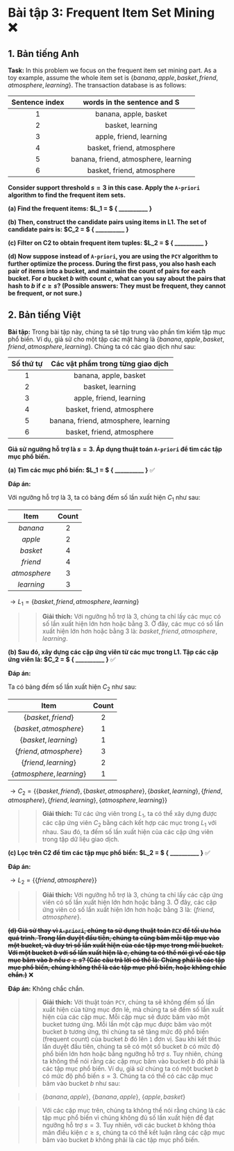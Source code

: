 # **Bài tập 3: Frequent Item Set Mining** ❌

## **1. Bản tiếng Anh**

**Task:** In this problem we focus on the frequent item set mining part. As a toy example, assume the whole item set is $\{banana, apple, basket, friend, atmosphere, learning\}$. The transaction database is as follows:

|Sentence index|words in the sentence and S|
|:-:|:-:|
|1|banana, apple, basket|
|2|basket, learning|
|3|apple, friend, learning|
|4|basket, friend, atmosphere|
|5|banana, friend, atmosphere, learning|
|6|basket, friend, atmosphere|

**Consider support threshold $s = 3$ in this case. Apply the `A-priori` algorithm to find the frequent item sets.**

**(a) Find the frequent items: $L_1 = $ $\{$ __________ $\}$**

**(b) Then, construct the candidate pairs using items in L1. The set of candidate pairs is: $C_2 = $ $\{$ __________ $\}$**

**(c) Filter on C2 to obtain frequent item tuples: $L_2 = $ $\{$ __________ $\}$**

**(d) Now suppose instead of `A-priori`, you are using the `PCY` algorithm to further optimize the process. During the first pass, you also hash each pair of items into a bucket, and maintain the count of pairs for each bucket. For $a$ bucket $b$ with count $c$, what can you say about the pairs that hash to $b$ if $c ≥ s$? (Possible answers: They must be frequent, they cannot be frequent, or not sure.)**

## **2. Bản tiếng Việt**

**Bài tập:** Trong bài tập này, chúng ta sẽ tập trung vào phần tìm kiếm tập mục phổ biến. Ví dụ, giả sử cho một tập các mặt hàng là $\{banana, apple, basket, friend, atmosphere, learning\}$. Chúng ta có các giao dịch như sau:

|Số thứ tự|Các vật phẩm trong từng giao dịch|
|:-:|:-:|
|1|banana, apple, basket|
|2|basket, learning|
|3|apple, friend, learning|
|4|basket, friend, atmosphere|
|5|banana, friend, atmosphere, learning|
|6|basket, friend, atmosphere|

**Giả sử ngưỡng hỗ trợ là $s = 3$. Áp dụng thuật toán `A-priori` để tìm các tập mục phổ biến.**

**(a) Tìm các mục phổ biến: $L_1 = $ $\{$ __________ $\}$** ✅

**Đáp án:**

Với ngưỡng hỗ trợ là 3, ta có bảng đếm số lần xuất hiện $C_1$ như sau:

|Item|Count|
|:-:|:-:|
|$banana$|2|
|$apple$|2|
|$basket$|4|
|$friend$|4|
|$atmosphere$|3|
|$learning$|3|

$\rightarrow L_1 = \{basket, friend, atmosphere, learning\}$

>>**Giải thích:** Với ngưỡng hỗ trợ là 3, chúng ta chỉ lấy các mục có số lần xuất hiện lớn hơn hoặc bằng 3. Ở đây, các mục có số lần xuất hiện lớn hơn hoặc bằng 3 là: $basket, friend, atmosphere, learning$.


**(b) Sau đó, xây dựng các cặp ứng viên từ các mục trong L1. Tập các cặp ứng viên là: $C_2 = $ $\{$ __________ $\}$** ✅

**Đáp án:**

Ta có bảng đếm số lần xuất hiện $C_2$ như sau:

|Item|Count|
|:-:|:-:|
|$\{basket, friend\}$|2|
|$\{basket, atmosphere\}$|1|
|$\{basket, learning\}$|1|
|$\{friend, atmosphere\}$|3|
|$\{friend, learning\}$|2|
|$\{atmosphere, learning\}$|1|

$\rightarrow C_2 = \{\{basket, friend\}, \{basket, atmosphere\}, \{basket, learning\}, \{friend, atmosphere\}, \{friend, learning\}, \{atmosphere, learning\}\}$

>>**Giải thích:** Từ các ứng viên trong $L_1$, ta có thể xây dựng được các cặp ứng viên $C_2$ bằng cách kết hợp các mục trong $L_1$ với nhau. Sau đó, ta đếm số lần xuất hiện của các cặp ứng viên trong tập dữ liệu giao dịch.

**(c) Lọc trên C2 để tìm các tập mục phổ biến: $L_2 = $ $\{$ __________ $\}$** ✅

**Đáp án:**

$\rightarrow L_2 = \{\{friend, atmosphere\}\}$

>>**Giải thích:** Với ngưỡng hỗ trợ là 3, chúng ta chỉ lấy các cặp ứng viên có số lần xuất hiện lớn hơn hoặc bằng 3. Ở đây, các cặp ứng viên có số lần xuất hiện lớn hơn hoặc bằng 3 là: $\{friend, atmosphere\}$.

~~**(d) Giả sử thay vì `A-priori`, chúng ta sử dụng thuật toán `PCY` để tối ưu hóa quá trình. Trong lần duyệt đầu tiên, chúng ta cũng băm mỗi tập mục vào một bucket, và duy trì số lần xuất hiện của các tập mục trong mỗi bucket. Với một bucket $b$ với số lần xuất hiện là $c$, chúng ta có thể nói gì về các tập mục băm vào $b$ nếu $c ≥ s$? (Các câu trả lời có thể là: Chúng phải là các tập mục phổ biến, chúng không thể là các tập mục phổ biến, hoặc không chắc chắn.)**~~ ❌

**Đáp án:** Không chắc chắn.

>>**Giải thích:** Với thuật toán `PCY`, chúng ta sẽ không đếm số lần xuất hiện của từng mục đơn lẻ, mà chúng ta sẽ đếm số lần xuất hiện của các cặp mục. Mỗi cặp mục sẽ được băm vào một bucket tương ứng. Mỗi lần một cặp mục được băm vào một bucket $b$ tương ứng, thì chúng ta sẽ tăng mức độ phổ biến (frequent count) của bucket $b$ đó lên `1` đơn vị. Sau khi kết thúc lần duyệt đầu tiên, chúng ta sẽ có một số bucket $b$ có mức độ phổ biến lớn hơn hoặc bằng ngưỡng hỗ trợ $s$. Tuy nhiên, chúng ta không thể nói rằng các cặp mục băm vào bucket $b$ đó phải là các tập mục phổ biến. Ví dụ, giả sử chúng ta có một bucket $b$ có mức độ phổ biến $s=3$. Chúng ta có thể có các cặp mục băm vào bucket $b$ như sau: 

>>$\{banana, apple\}$, $\{banana, apple\}$, $\{apple, basket\}$

>>Với các cặp mục trên, chúng ta không thể nói rằng chúng là các tập mục phổ biến vì chúng không đủ số lần xuất hiện để đạt ngưỡng hỗ trợ $s = 3$. Tuy nhiên, với các bucket $b$ không thỏa mãn điều kiện $c ≥ s$, chúng ta có thể kết luận rằng các cặp mục băm vào bucket $b$ không phải là các tập mục phổ biến.





